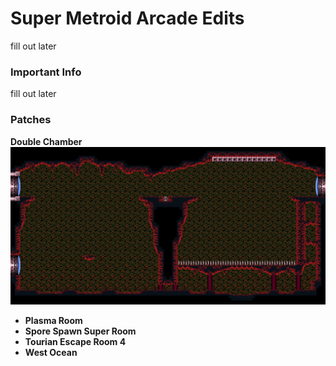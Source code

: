 # Super Metroid Arcade Edits
fill out later

### Important Info
fill out later

### Patches
**Double Chamber**
![alt text](https://github.com/SilkyKitsune/SuperMetroidArcadeEdits/blob/master/images/double_chamber_7ADAD.bmp "Double Chamber")

- **Plasma Room**
- **Spore Spawn Super Room**
- **Tourian Escape Room 4**
- **West Ocean**